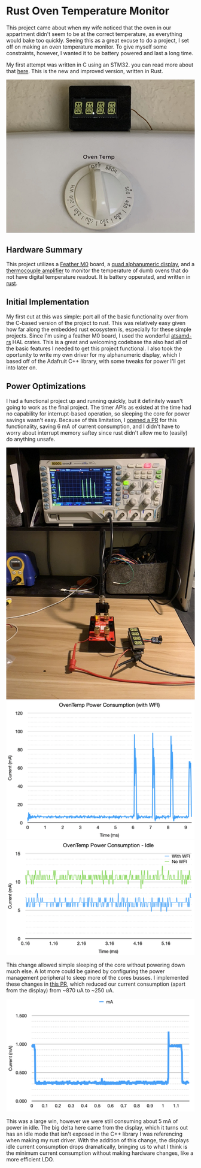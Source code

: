 # Rust Oven Temperature Monitor

This project came about when my wife noticed that the oven in our appartment didn't seem to
be at the correct temperature, as everything would bake too quickly. Seeing this as a great
excuse to do a project, I set off on making an oven temperature monitor. To give myself some
constraints, however, I wanted it to be battery powered and last a long time.

My first attempt was written in C using an STM32. you can read more about that [here](https://github.com/TDHolmes/OvenTemp).
This is the new and improved version, written in Rust.

![alt text][oven-temp-board]

## Hardware Summary

This project utilizes a [Feather M0] board, a [quad alphanumeric display], and a
[thermocouple amplifier] to monitor the temperature of dumb ovens that do
not have digital temperature readout. It is battery opperated, and written
in [rust].

## Initial Implementation

My first cut at this was simple: port all of the basic functionality over from the C-based
version of the project to rust. This was relatively easy given how far along the embedded
rust ecosystem is, especially for these simple projects. Since I'm using a feather M0 board, I used the
wonderful [atsamd-rs] HAL crates. This is a great and welcoming codebase tha also had all of the basic
features I needed to get this project functional. I also took the oportunity to write my own driver for
my alphanumeric display, which I based off of the Adafruit C++ library, with some tweaks for power
I'll get into later on.

## Power Optimizations

I had a functional project up and running quickly, but it definitely wasn't going to work as the
final project. The timer APIs as existed at the time had no capability for interrupt-based
operation, so sleeping the core for power savings wasn't easy. Because of this limitation, I
[opened a PR](https://github.com/atsamd-rs/atsamd/pull/205) for this functionality,
saving 6 mA of current consumption, and I didn't have to worry about interrupt memory saftey since rust didn't
allow me to (easily) do anything unsafe.

![alt text][power - measurement]
![alt text][power - overall]
![alt text][power - wfi]

This change allowed simple sleeping of the core without powering down much else. A lot more could be
gained by configuring the power management peripheral to sleep more of the cores busses. I implemented
these changes in [this PR](https://github.com/atsamd-rs/atsamd/pull/291), which reduced our current consumption
(apart from the display) from ~870 uA to ~250 uA.

![alt text][power - standby]

This was a large win, however we were still consuming about 5 mA of power in idle. The big delta here came
from the display, which it turns out has an idle mode that isn't exposed in the C++ library I was referencing
when making my rust driver. With the addition of this change, the displays idle current consumption drops
dramatically, bringing us to what I think is the minimum current consumption without making hardware changes,
like a more efficient LDO.

[Feather M0]: https://www.adafruit.com/product/2772
[quad alphanumeric display]: https://www.adafruit.com/product/3127
[thermocouple amplifier]: https://www.adafruit.com/product/1778
[rust]: https://rust-lang.org
[atsamd-rs]: https://github.com/atsamd-rs/atsamd

[oven-temp-board]: https://github.com/TDHolmes/oven-temp-rs/raw/master/docs/images/oven-temp-off.jpeg "The oven temp monitor in place"
[power - wfi]: https://github.com/TDHolmes/oven-temp-rs/raw/master/docs/images/power-consumption-idle.png "Idle power consumption numbers with and without WFI"
[power - overall]: https://github.com/TDHolmes/oven-temp-rs/raw/master/docs/images/power-consumption.png "Measurement of the overall power consumption while displaying a temperature"
[power - measurement]: https://github.com/TDHolmes/oven-temp-rs/raw/master/docs/images/power-measurement.jpeg "Measuring power consumption with the EEVBlog's uCurrent"
[power - standby]: https://github.com/TDHolmes/oven-temp-rs/raw/master/docs/images/sleeping-timer-rtc.png "Power measurements after implementing standby sleeping. The spike is an LED blinking"